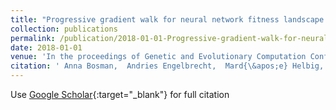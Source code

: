 ```yaml
---
title: "Progressive gradient walk for neural network fitness landscape analysis"
collection: publications
permalink: /publication/2018-01-01-Progressive-gradient-walk-for-neural-network-fitness-landscape-analysis
date: 2018-01-01
venue: 'In the proceedings of Genetic and Evolutionary Computation Conference Companion'
citation: ' Anna Bosman,  Andries Engelbrecht,  Mard{\&apos;e} Helbig, &quot;Progressive gradient walk for neural network fitness landscape analysis.&quot; In the proceedings of Genetic and Evolutionary Computation Conference Companion, 2018.'
---
```

Use [Google Scholar](https://scholar.google.com/scholar?q=Progressive+gradient+walk+for+neural+network+fitness+landscape+analysis){:target="_blank"} for full citation